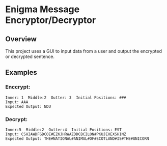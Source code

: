 # Enigma Message Encryptor/Decryptor

## Overview
This project uses a GUI to input data from a user and output the encrypted or decrypted sentence. 

## Examples
### Enccrypt:
    Inner: 1  Middle:2  Outter: 3  Initial Positions: ###
    Input: AAA
    Expected Output: NDU

### Decrypt: 
    Inner:5  Middle:2  Outter:4  Initial Positions: EST
    Input: CSHIAWDFGDCOE#EZKJHRWAZDDCBCILON#PKUJEXEXSHINZ
    Expected Output: THE#NATIONAL#ANIMAL#OF#SCOTLAND#IS#THE#UNICORN
